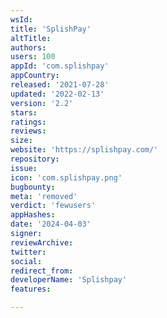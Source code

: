 ```yaml
---
wsId: 
title: 'SplishPay'
altTitle: 
authors: 
users: 100
appId: 'com.splishpay'
appCountry: 
released: '2021-07-28'
updated: '2022-02-13'
version: '2.2'
stars: 
ratings: 
reviews: 
size: 
website: 'https://splishpay.com/'
repository: 
issue: 
icon: 'com.splishpay.png'
bugbounty: 
meta: 'removed'
verdict: 'fewusers'
appHashes: 
date: '2024-04-03'
signer: 
reviewArchive: 
twitter: 
social: 
redirect_from: 
developerName: 'Splishpay'
features: 

---
```


